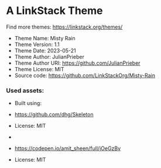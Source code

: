 # A LinkStack Theme
Find more themes: https://linkstack.org/themes/
                                                                                                                                                                         
*	Theme Name: Misty Rain
*	Theme Version: 1.1
*	Theme Date: 2023-05-21
*	Theme Author: JulianPrieber
*	Theme Author URI: https://github.com/JulianPrieber
*	Theme License: MIT
*	Source code: https://github.com/LinkStackOrg/Misty-Rain


### Used assets:
* Built using:
* https://github.com/dhg/Skeleton
* License: MIT

*
* https://codepen.io/amit_sheen/full/jOeGzBv
* License: MIT
